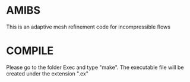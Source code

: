 # AMIBS
 This is an adaptive mesh refinement code for incompressible flows

# COMPILE
Please go to the folder Exec and type "make". The executable file will be created under the extension ".ex"

